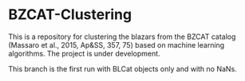 # BZCAT-Clustering

This is a repository for clustering the blazars from the BZCAT catalog (Massaro et al., 2015, Ap&SS, 357, 75) based on machine learning algorithms. The project is under development.

This branch is the first run with BLCat objects only and with no NaNs.
